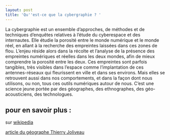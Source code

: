 ```yaml
---
layout: post
title: 'Qu''est-ce que la cybergraphie ? '
---
```

La cybergraphie est un ensemble d’approches, de méthodes et de techniques d’enquêtes relatives à l’étude du cyberespace et des internautes. Elle étudie la porosité entre le monde numérique et le monde réel, en allant à la recherche des empreintes laissées dans ces zones de flou. L’enjeu réside alors dans la récolte et l’analyse de la présence des empreintes numériques et réelles dans les deux mondes, afin de mieux comprendre la porosité entre les deux.
Ces empreintes sont parfois tangibles, très visibles dans l’espace comme l’implantation de ces antennes-réseaux qui fleurissent en ville et dans ses environs. Mais elles se retrouvent aussi dans nos comportements, et dans la façon dont nous utilisons, ou non, tous ces outils numériques autour de nous.
C’est une science jeune portée par des géographes, des ethnographes, des géo-acousticiens, des technologues.

## pour en savoir plus : 

sur [wikipedia ](https://fr.wikipedia.org/wiki/Cybergraphie)

[article du géographe Thierry Joliveau
](https://mondegeonumerique.wordpress.com/2015/10/19/du-cyberespace-a-la-cybergraphie/)

